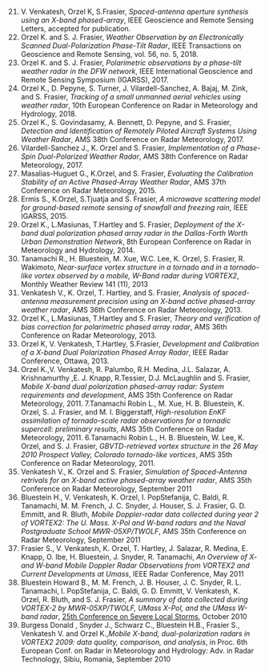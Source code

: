 21. V. Venkatesh, Orzel K, S.Frasier, _Spaced-antenna aperture synthesis using an X-band phased-array_, IEEE Geoscience and Remote Sensing Letters, accepted for publication. 
20. Orzel K. and S. J. Frasier, _Weather Observation by an Electronically Scanned Dual-Polarization Phase-Tilt Radar_, IEEE Transactions on Geoscience and Remote Sensing, vol. 56, no. 5, 2018.
19. Orzel K. and S. J. Frasier, _Polarimetric observations by a phase-tilt weather radar in the DFW network_, IEEE International Geoscience and Remote Sensing Symposium (IGARSS), 2017.
18. Orzel K., D. Pepyne, S. Turner, J. Vilardell-Sanchez, A. Bajaj, M. Zink, and S. Frasier, _Tracking of a small unmanned aerial vehicles using weather radar_, 10th European Conference on Radar in Meteorology and Hydrology, 2018.
17. Orzel K., S. Govindasamy, A. Bennett, D. Pepyne, and S. Frasier, _Detection and Identification of Remotely Piloted Aircraft Systems Using Weather Radar_, AMS 38th Conference on Radar Meteorology, 2017.
16. Vilardell-Sanchez J., K. Orzel and S. Frasier, _Implementation of a Phase-Spin Dual-Polarized Weather Radar_, AMS 38th Conference on Radar Meteorology, 2017.
15. Masalias-Huguet G., K.Orzel, and S. Frasier, _Evaluating the Calibration Stability of an Active Phased-Array Weather Radar_, AMS 37th Conference on Radar Meteorology, 2015.
14. Ermis S., K.Orzel, S.Tjuatja and S. Frasier, _A microwave scattering model for ground-based remote sensing of snowfall and freezing rain_, IEEE IGARSS, 2015.
13. Orzel K., L.Masiunas, T.Hartley and S. Frasier, _Deployment of the X-band dual polarization phased array radar in the Dallas-Forth Worth Urban Demonstration Network_, 8th European Conference on Radar in Meteorology and Hydrology, 2014.
12. Tanamachi R., H. Bluestein, M. Xue, W.C. Lee, K. Orzel, S. Frasier, R. Wakimoto, _Near-surface vortex structure in a tornado and in a tornado-like vortex observed by a mobile, W-Band radar during VORTEX2_, Monthly Weather Review 141 (11), 2013
11. Venkatesh V., K. Orzel, T. Hartley, and S. Frasier, _Analysis of spaced-antenna measurement precision using an X-band active phased-array weather radar_, AMS 36th Conference on Radar Meteorology, 2013.
10. Orzel K., L.Masiunas, T.Hartley and S. Frasier, _Theory and verification of bias correction for polarimetric phased array radar_, AMS 36th Conference on Radar Meteorology, 2013.
9. Orzel K, V. Venkatesh, T.Hartley, S.Frasier, _Development and Calibration of a X-band Dual Polarization Phased Array Radar_, IEEE Radar Conference, Ottawa, 2013.
8. Orzel K.,V. Venkatesh, R. Palumbo, R.H. Medina, J.L. Salazar, A. Krishnamurthy ,E. J. Knapp, R.Tessier, D.J. McLaughlin and S. Frasier, _Mobile X-band dual polarization phased-array radar: System requirements and development_, AMS 35th Conference on Radar Meteorology, 2011.
7.Tanamachi Robin L., M. Xue, H. B. Bluestein, K. Orzel, S. J. Frasier, and M. I. Biggerstaff, _High-resolution EnKF assimilation of tornado-scale radar observations for a tornadic supercell: preliminary results_, AMS 35th Conference on Radar Meteorology, 2011.
6.Tanamachi Robin L., H. B. Bluestein, W. Lee, K. Orzel, and S. J. Frasier, _GBVTD-retrieved vortex structure in the 26 May 2010 Prospect Valley, Colorado tornado-like vortices_, AMS 35th Conference on Radar Meteorology, 2011.
5. Venkatesh V., K. Orzel and S. Frasier, _Simulation of Spaced-Antenna retrivals for an X-band active phased-array weather radar_, AMS 35th Conference on Radar Meteorology, September 2011
4. Bluestein H., V. Venkatesh, K. Orzel, I. PopStefanija, C. Baldi, R. Tanamachi, M. M. French, J. C. Snyder, J. Houser, S. J. Frasier, G. D. Emmitt, and R. Bluth, _Mobile Doppler-radar data collected during year 2 of VORTEX2: The U. Mass. X-Pol and W-band radars and the Naval Postgraduate School MWR-05XP/TWOLF_, AMS 35th Conference on Radar Meteorology, September 2011
3. Frasier S., V. Venkatesh, K. Orzel, T. Hartley, J. Salazar, R. Medina, E. Knapp, O. Ibe, H. Bluestein, J. Snyder, R. Tanamachi, _An Overview of X- and W-band Mobile Doppler Radar Observations from VORTEX2 and Current Developments at Umass_, IEEE Radar Conference, May 2011
2. Bluestein Howard B., M. M. French, J. B. Houser, J. C. Snyder, R. L. Tanamachi, I. PopStefanija, C. Baldi, G. D. Emmitt, V. Venkatesh, K. Orzel, R. Bluth, and S. J. Frasier, _A summary of data collected during VORTEX-2 by MWR-05XP/TWOLF, UMass X-Pol, and the UMass W-band radar_, [25th Conference on Severe Local Storms](https://ams.confex.com/ams/25SLS/webprogram/Paper176197.html), October 2010
1. Burgess Donald , Snyder J., Schwarz C., Bluestein H.B., Frasier S., Venkatesh V. and Orzel K.,_Mobile X-band, dual-polarization radars in VORTEX2 2009: data quality, comparison, and analysis_, in Proc. 6th European Conf. on Radar in Meteorology and Hydrology: Adv. in Radar Technology, Sibiu, Romania, September 2010
